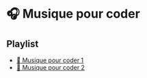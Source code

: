 # 🎧 Musique pour coder

## Playlist

- [🎵 Musique pour coder 1](https://youtu.be/X-Zdw-ZqI64?si=zd8d-bVeN4oWHjSh)
- [🎵 Musique pour coder 2](https://youtu.be/mhNg55_IYiw?si=2D4M9Hll9-E5y-D5)
